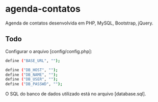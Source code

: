 # agenda-contatos

Agenda de contatos desenvolvida em PHP, MySQL, Bootstrap, jQuery.

Todo
---------------

Configurar o arquivo [config/config.php]:

```bash
define ("BASE_URL", "");

define ("DB_HOST", "");
define ("DB_NAME", "");
define ("DB_USER", "");
define ("DB_PASSWD", "");
```

O SQL do banco de dados utilizado está no arquivo [database.sql].
